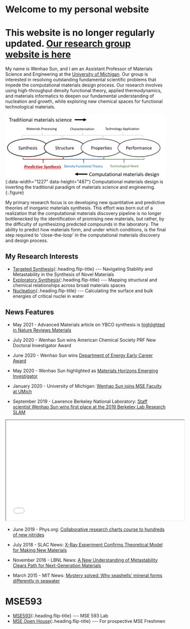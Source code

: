 # Welcome to my personal website
# This website is no longer regularly updated. [Our research group website is here](https://www.whsunresearch.group)

My name is Wenhao Sun, and I am an Assistant Professor of Materials Science and Engineering at the [University of Michigan](http://mse.engin.umich.edu/people/whsun). Our group is interested in resolving outstanding fundamental scientific problems that impede the computational materials design process. Our research involves using high-throughput density functional theory, applied thermodynamics, and materials informatics to deepen our fundamental understanding of nucleation and growth, while exploring new chemical spaces for functional technological materials. 

![TheMap](/assets/img/InverseParadigm.png){:data-width="1227" data-height="487"}
Computational materials design is inverting the traditional paradigm of materials science and engineering. 
{:.figure}

My primary research focus is on developing new quantitative and predictive theories of inorganic materials synthesis. This effort was born out of a realization that the computational materials discovery pipeline is no longer bottlenecked by the identification of promising new materials, but rather, by the difficulty of synthesizing predicted compounds in the laboratory. The ability to predict how materials form, and under which conditions, is the final step required to 'close-the-loop' in the computational materials discovery and design process. 

## My Research Interests
* [Targeted Synthesis]{:.heading.flip-title} --- Navigating Stability and Metastability in the Synthesis of Novel Materials
* [Exploratory Synthesis]{:.heading.flip-title} --- Mapping structural and chemical relationships across broad materials spaces
* [Nucleation]{:.heading.flip-title} --- Calculating the surface and bulk energies of critical nuclei in water

## News Features
* May 2021 - Advanced Materials article on YBCO synthesis is [highlighted in Nature Reviews Materials](https://rdcu.be/clerM)

* July 2020 - Wenhao Sun wins American Chemical Society PRF New Doctoral Investigator Award

* June 2020 - Wenhao Sun wins [Department of Energy Early Career Award](https://mse.engin.umich.edu/about/news/sun-receives-doe-early-career-award)

* May 2020 - Wenhao Sun highlighted as [Materials Horizons Emerging Investigator](https://pubs.rsc.org/en/content/articlelanding/2020/mh/d0mh90027c)

* January 2020 - University of Michigan: [Wenhao Sun joins MSE Faculty at UMich](http://mse.engin.umich.edu/about/news/wenhao-sun-joins-mse-faculty)

* September 2019 - Lawrence Berkeley National Laboratory: [Staff scientist Wenhao Sun wins first place at the 2019 Berkeley Lab Research SLAM](https://ceder.berkeley.edu/news/staff-scientist-wenhao-sun-wins-first-place-at-the-2019-berkeley-lab-research-slam/)

<p style="text-align: center;"><iframe src="//www.youtube.com/embed/LsbCYwo_7jk" width="560" height="314" allowfullscreen="allowfullscreen"></iframe></p>

* June 2019 - Phys.org: [Collaborative research charts course to hundreds of new nitrides](https://phys.org/news/2019-06-collaborative-hundreds-nitrides.html)

* July 2018 - SLAC News: [X-Ray Experiment Confirms Theoretical Model for Making New Materials](https://www6.slac.stanford.edu/news/2018-07-02-x-ray-experiment-confirms-theoretical-model-making-new-materials.aspx)

* November 2016 - LBNL News: [A New Understanding of Metastability Clears Path for Next-Generation Materials](https://newscenter.lbl.gov/2016/11/18/new-understanding-metastability-clears-path-next-generation-materials/)

* March 2015 - MIT News: [Mystery solved: Why seashells’ mineral forms differently in seawater](http://news.mit.edu/2015/why-seashell-mineral-forms-differently-in-seawater-0302)


# MSE593
* [MSE593]{:.heading.flip-title} --- MSE 593 Lab
* [MSE Open House]{:.heading.flip-title} --- For prospective MSE Freshmen



[MSE593]: docs/MSE593.md
[MSE Open House]: docs/MSE_Open_House.md
[Targeted Synthesis]: docs/targetedsynthesis.md
[Exploratory Synthesis]: docs/exploratorysynthesis.md
[Nucleation]: docs/nucleation.md
